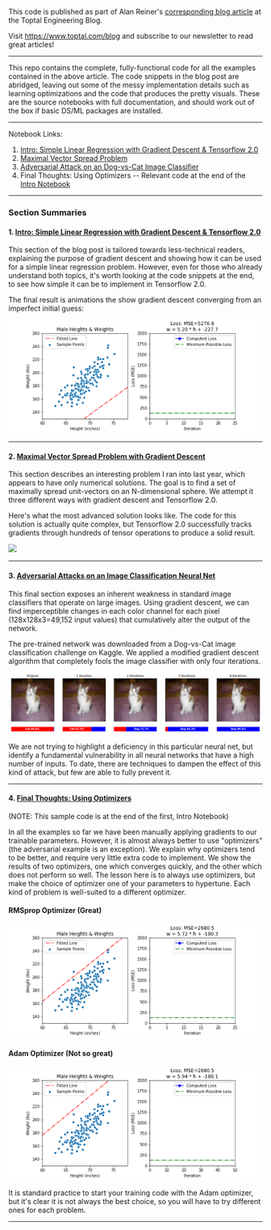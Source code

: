This code is published as part of Alan Reiner's [corresponding blog article](https://www.toptal.com/python/gradient-descent-in-tensorflow) at the Toptal Engineering Blog.

Visit https://www.toptal.com/blog and subscribe to our newsletter to read great articles!

* * *
 
This repo contains the complete, fully-functional code for all the examples contained in the above article. The code snippets in the blog post are abridged, leaving out some of the messy implementation details such as learning optimizations and the code that produces the pretty visuals.  These are the source notebooks with full documentation, and should work out of the box if basic DS/ML packages are installed.

-----

Notebook Links:

1. [Intro:  Simple Linear Regression with Gradient Descent & Tensorflow 2.0](simple_height_vs_weight/tf_grad_desc_intro.ipynb)
2. [Maximal Vector Spread Problem](vector_spread_example/vector_spread_example.ipynb)
3. [Adversarial Attack on an Dog-vs-Cat Image Classifier](adversarial_example/adversarial_cats_dogs.ipynb)
4. Final Thoughts:  Using Optimizers -- Relevant code at the end of the [Intro Notebook](simple_height_vs_weight/tf_grad_desc_intro.ipynb)

-----

### Section Summaries


####  1. [Intro:  Simple Linear Regression with Gradient Descent & Tensorflow 2.0](simple_height_vs_weight/tf_grad_desc_intro.ipynb)
 

This section of the blog post is tailored towards less-technical readers, explaining the purpose of gradient descent and showing how it can be used for a simple linear regression problem.  However, even for those who already understand both topics, it's worth looking at the code snippets at the end, to see how simple it can be to implement in Tensorflow 2.0.

The final result is animations the show gradient descent converging from an imperfect initial guess: 

![](simple_height_vs_weight/anim_2.gif)


 -----
 
 
#### 2. [Maximal Vector Spread Problem with Gradient Descent](vector_spread_example/vector_spread_example.ipynb)
 
This section describes an interesting problem I ran into last year, which appears to have only numerical solutions.   The goal is to find a set of maximally spread unit-vectors on an N-dimensional sphere.  We attempt it three different ways with gradient descent and Tensorflow 2.0.

Here's what the most advanced solution looks like.  The code for this solution is actually quite complex, but Tensorflow 2.0 successfully tracks gradients through hundreds of tensor operations to produce a solid result.
 
 ![](https://areiner-toptal-blog-resources.s3.amazonaws.com/vector_spread/solution_2_minimize_force.gif)
 
 
  -----
 
 
#### 3. [Adversarial Attacks on an Image Classification Neural Net](adversarial_example/adversarial_cats_dogs.ipynb)

This final section exposes an inherent weakness in standard image classifiers that operate on large images.  Using gradient descent, we can find imperceptible changes in each color channel for each pixel (128x128x3=49,152 input values) that cumulatively alter the output of the network. 

The pre-trained network was downloaded from a Dog-vs-Cat image classification challenge on Kaggle.  We applied a modified gradient descent algorithm that completely fools the image classifier with only four iterations.

![](adversarial_example/victim_cat.png)

We are not trying to highlight a deficiency in this particular neural net, but identify a fundamental vulnerability in all neural networks that have a high number of inputs.  To date, there are techniques to dampen the effect of this kind of attack, but few are able to fully prevent it.

-----

####  4. [Final Thoughts: Using Optimizers](simple_height_vs_weight/tf_grad_desc_intro.ipynb)
(NOTE: This sample code is at the end of the first, Intro Notebook)

In all the examples so far we have been manually applying gradients to our trainable parameters. However, it is almost always better to use "optimizers" (the adversarial example is an exception).  We explain why optimizers tend to be better, and require very little extra code to implement. We  show the results of two optimizers, one which converges quickly, and the other which does not perform so well.  The lesson here is to always use optimizers, but make the choice of optimizer one of your parameters to hypertune.  Each kind of problem is well-suited to a different optimizer.

#### RMSprop Optimizer (Great)
![](simple_height_vs_weight/anim_3.gif)

#### Adam Optimizer (Not so great)
![](simple_height_vs_weight/anim_4.gif)

It is standard practice to start your training code with the Adam optimizer, but it's clear it is not always the best choice, so you will have to try different ones for each problem.

-----

